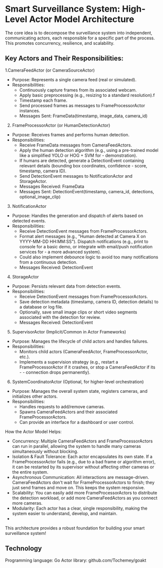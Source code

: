 # Smart Surveillance System: High-Level Actor Model Architecture

The core idea is to decompose the surveillance system into independent, communicating actors, each responsible for a specific part of the process. This promotes concurrency, resilience, and scalability.

## Key Actors and Their Responsibilities:

1.CameraFeedActor (or CameraSourceActor)
- Purpose: Represents a single camera feed (real or simulated).
- Responsibilities:
  - Continuously capture frames from its associated webcam.
  - Apply basic preprocessing (e.g., resizing to a standard resolution).f
  - Timestamp each frame.
  - Send processed frames as messages to FrameProcessorActor instances.
  - Messages Sent: FrameData(timestamp, image_data, camera_id)
2. FrameProcessorActor (or HumanDetectionActor)
- Purpose: Receives frames and performs human detection.
- Responsibilities:
  - Receive FrameData messages from CameraFeedActors.
  - Apply the human detection algorithm (e.g., using a pre-trained model like a simplified YOLO or HOG + SVM for - demonstration).
  -   If humans are detected, generate a DetectionEvent containing relevant details (bounding box coordinates, confidence - score, timestamp, camera ID).
  - Send DetectionEvent messages to NotificationActor and StorageActor.
  - Messages Received: FrameData
  - Messages Sent: DetectionEvent(timestamp, camera_id, detections, optional_image_clip)
3. NotificationActor
- Purpose: Handles the generation and dispatch of alerts based on detected events.
- Responsibilities:
  - Receive DetectionEvent messages from FrameProcessorActors.
  - Format alert messages (e.g., "Human detected at Camera X on YYYY-MM-DD HH:MM:SS").
      Dispatch notifications (e.g., print to console for a basic demo, or integrate with email/push notification services for       - a more advanced system).
  - Could also implement debounce logic to avoid too many notifications from a continuous detection.
  - Messages Received: DetectionEvent
4. StorageActor
- Purpose: Persists relevant data from detection events.
- Responsibilities:
  - Receive DetectionEvent messages from FrameProcessorActors.
  - Save detection metadata (timestamp, camera ID, detection details) to a database or log file.
  - Optionally, save small image clips or short video segments associated with the detection for review.
  - Messages Received: DetectionEvent
5. SupervisorActor (Implicit/Common in Actor Frameworks)
  - Purpose: Manages the lifecycle of child actors and handles failures.
   - Responsibilities:
     - Monitors child actors (CameraFeedActor, FrameProcessorActor, etc.).
     - Implements a supervision strategy (e.g., restart a FrameProcessorActor if it crashes, or stop a CameraFeedActor if its - - connection drops permanently).
6. SystemCoordinatorActor (Optional, for higher-level orchestration)
- Purpose: Manages the overall system state, registers cameras, and initializes other actors.
- Responsibilities:
  - Handles requests to add/remove cameras.
  - Spawns CameraFeedActors and their associated FrameProcessorActors.
  - Can provide an interface for a dashboard or user control.

How the Actor Model Helps:
- Concurrency: Multiple CameraFeedActors and FrameProcessorActors can run in parallel, allowing the system to handle many cameras simultaneously without blocking.
- Isolation & Fault Tolerance: Each actor encapsulates its own state. If a FrameProcessorActor fails (e.g., due to a bad frame or algorithm error), it can be restarted by its supervisor without affecting other cameras or the entire system.
- Asynchronous Communication: All interactions are message-driven. CameraFeedActors don't wait for FrameProcessorActors to finish; they just send frames and move on. This keeps the system responsive.
- Scalability: You can easily add more FrameProcessorActors to distribute the detection workload, or add more CameraFeedActors as you connect more cameras.
- Modularity: Each actor has a clear, single responsibility, making the system easier to understand, develop, and maintain.
- 
This architecture provides a robust foundation for building your smart surveillance system!

## Technology

Programming language: Go
Actor library: github.com/Tochemey/goakt